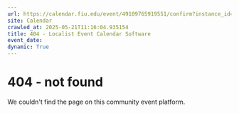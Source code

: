 ```yaml
---
url: https://calendar.fiu.edu/event/49109765919551/confirm?instance_id=49109765958488&return=https%3A%2F%2Fcalendar.fiu.edu%2Fthefrost
site: Calendar
crawled_at: 2025-05-21T11:16:04.935154
title: 404 - Localist Event Calendar Software
event_date: 
dynamic: True
---
```


# 404 - not found
We couldn't find the page on this community event platform.
